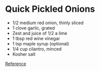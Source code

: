 # Quick Pickled Onions

- 1/2 medium red onion, thinly sliced
- 1 clove garlic, grated
- Zest and juice of 1/2 a lime
- 1 tbsp red wine vinegar
- 1 tsp maple syrup (optional)
- 1/4 cup cilantro, minced
- Kosher salt

[Reference](https://www.instagram.com/p/C1pOsOpMH3A/)
